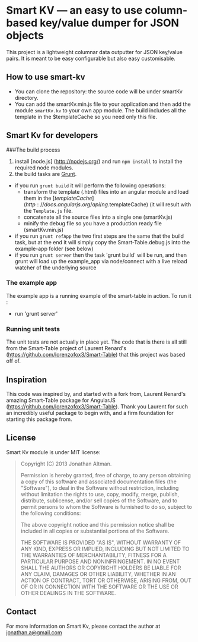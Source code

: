 # Smart KV — an easy to use column-based key/value dumper for JSON objects

This project is a lightweight columnar data outputter for JSON key/value pairs. It is meant to be easy configurable but also easy customisable.

## How to use smart-kv

* You can clone the repository: the source code will be under smartKv directory.
* You can add the smartKv.min.js file to your application and then add the module `smartKv.kv` to your own app module. The build includes all the template in the $templateCache
so you need only this file.

## Smart Kv for developers

###The build process

1. install [node.js] (http://nodejs.org/) and run `npm install` to install the required node modules.
2. the build tasks are [Grunt](http://gruntjs.com/).
* if you run `grunt build` it will perform the following operations:
    * transform the template (.html) files into an angular module and load them in the [$templateCache](http://docs.angularjs.org/api/ng.$templateCache) (it will result with the `Template.js` file.
    * concatenate all the source files into a single one (smartKv.js)
    * minify the debug file so you have a production ready file (smartKv.min.js)
* if you run `grunt refApp` the two first steps are the same that the build task, but at the end it will simply copy
the Smart-Table.debug.js into the example-app folder (see below)
* if you run `grunt server` then the task 'grunt build' will be run, and then grunt will load up the example_app via node/connect with a live reload watcher of the underlying source

### The example app
The example app is a running example of the smart-table in action.
To run it :
* run 'grunt server'

### Running unit tests

The unit tests are not actually in place yet.  The code that is there is all still from the Smart-Table project of Laurent Renard's (https://github.com/lorenzofox3/Smart-Table) that this project was based off of.

## Inspiration

This code was inspired by, and started with a fork from, Laurent Renard's amazing Smart-Table package for AngularJS (https://github.com/lorenzofox3/Smart-Table).  Thank you Laurent for such an incredibly useful package to begin with, and a firm foundation for starting this package from.

## License

Smart Kv module is under MIT license:

> Copyright (C) 2013 Jonathan Altman.
>
> Permission is hereby granted, free of charge, to any person
> obtaining a copy of this software and associated documentation files
> (the "Software"), to deal in the Software without restriction,
> including without limitation the rights to use, copy, modify, merge,
> publish, distribute, sublicense, and/or sell copies of the Software,
> and to permit persons to whom the Software is furnished to do so,
> subject to the following conditions:
>
> The above copyright notice and this permission notice shall be
> included in all copies or substantial portions of the Software.
>
> THE SOFTWARE IS PROVIDED "AS IS", WITHOUT WARRANTY OF ANY KIND,
> EXPRESS OR IMPLIED, INCLUDING BUT NOT LIMITED TO THE WARRANTIES OF
> MERCHANTABILITY, FITNESS FOR A PARTICULAR PURPOSE AND
> NONINFRINGEMENT. IN NO EVENT SHALL THE AUTHORS OR COPYRIGHT HOLDERS
> BE LIABLE FOR ANY CLAIM, DAMAGES OR OTHER LIABILITY, WHETHER IN AN
> ACTION OF CONTRACT, TORT OR OTHERWISE, ARISING FROM, OUT OF OR IN
> CONNECTION WITH THE SOFTWARE OR THE USE OR OTHER DEALINGS IN THE
> SOFTWARE.

## Contact

For more information on Smart Kv, please contact the author at jonathan.a@gmail.com
